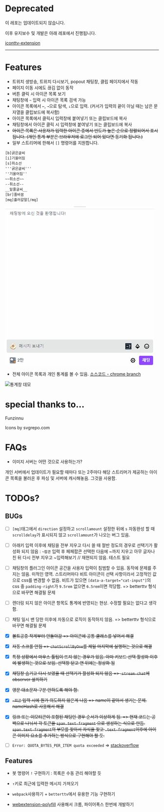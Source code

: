 # Deprecated

이 레포는 업데이트되지 않습니다.

이후 유지보수 및 개발은 아래 레포에서 진행됩니다.

[iconttv-extension](https://github.com/iconttv/iconttv-extension)

---

# Features

- 트위치 생방송, 트위치 다시보기, popout 채팅창, 클립 페이지에서 작동
- 페이지 이동 시에도 끊김 없이 동작
- 버튼 클릭 시 아이콘 목록 보기
- 채팅창에 `~` 입력 시 아이콘 목록 검색 가능
- 아이콘 목록에서 `←`, `→`으로 탐색, `↓`으로 입력. (커서가 입력의 끝이 아닐 때는 남은 문자열을 클립보드에 복사함) 
- 아이콘 목록에서 클릭시 입력창에 붙여넣기 또는 클립보드에 복사
- 채팅창에서 아이콘 클릭 시 입력창에 붙여넣기 또는 클립보드에 복사
- ~~아이콘 목록은 사용자가 입력한 아이콘 중에서 빈도가 높은 순으로 정렬되어서 표시됩니다. (개인 통계 부분은 브라우저에 로그인 되어 있다면 동기화 됩니다.)~~
- 일부 스트리머에 한해서 `[]` 명령어를 지원합니다. 
```
[b]굵은글씨
[i]기울어짐
[s]취소선
'''굵은글씨'''
''기울어짐''
~~취소선~~
--취소선--
__밑줄글씨__
[br]줄바꿈
[mq]흘러갈말[/mq]
```



![채팅창 데모](./no_extension/demo_chat.gif)

- 전체 아이콘 목록과 개인 통계를 볼 수 있음. [소스코드 - chrome branch](https://github.com/k123s456h/twitch-icon-frontend) 

![통계창 데모](./no_extension/demo_frontend.gif)

# special thanks to...

Funzinnu

Icons by svgrepo.com

# FAQs

- 이미지 서버는 어떤 것으로 사용하는가?

개인 서버에서 업데이트가 필요할 때마다 또는 2주마다 해당 스트리머가 제공하는 아이콘 목록을 불러온 후 파싱 및 서버에 캐시해놓음. 그것을 사용함.

# TODOs?

## BUGs
- [ ] `[mq]`태그에서 `direction` 설정하고 `scrollamount` 설정한 뒤에 `s` 자동완성 할 때 `scrolldelay`가 표시되지 않고 `scrollamount`가 나오는 버그 있음.

- [ ] 아래키 입력 이후에 채팅을 전부 지우고 다시 쓸 때 절반 정도의 경우로 선택기가 활성화 되지 않음 : `~팝콘` 입력 후 페페팝콘 선택한 다음에 ~까지 지우고 아무 글자나 친 뒤 다시 전부 지우고 ~입력해보기 // 재현되지 않음. 테스트 필요
- [ ] 채팅창의 플러그인 아이콘 공간을 사용자 입력이 침범할 수 있음. 동작에 문제를 주지는 않음. 미적인 영역. 스트리머마다 비트 아이콘이 선택 사항이라서 고정적인 값으로 css를 변경할 수 없음. 비트가 있으면 `[data-a-target="cat-input"]`의 css 중 `padding-right`가 `9.5rem` 없으면 `6.5rem`이면 적당함. => betterttv 형식으로 바꾸면 해결될 문제
- [ ] 렌더링 되지 않은 아이콘 항목도 통계에 반영되는 현상. 수정할 필요는 없다고 생각함.

- [ ] 채팅 일시 밴 당한 이후에 자동으로 로직이 동작하지 않음. => betterttv 형식으로 바꾸면 해결될 문제


- [x] ~~볼트공중 작게부터 안돌아감 => 아이콘에 공통 클래스를 넣어서 해결~~
- [x] ~~자동 스크롤 안됨 => `chatScrollByOne`를 제일 마지막에 실행하는 것으로 해결~~
- [x] ~~특정 상황에서 마우스 툴팁이 뜨지 않는 경우가 있음. 아마 키보드 선택 활성화 이후에 발생하는 것으로 보임. 선택창 닫고 연 뒤에는 정상화 됨~~
- [x] ~~채팅창 숨기고 다시 보였을 때 선택기가 활성화 되지 않음 => .`stream-chat`에 observer 설치하기~~
- [x] ~~영문 대소문자 구분 안하도록 해야 함.~~
- [x] ~~`~피곤` 입력 시에 뭔가 의도하지 않은게 나옴 => name이 같아서 생기는 문제. nameHash로 사용해서 해결~~
- [x] ~~링크 또는 이모티콘이 포함된 채팅인 경우 순서가 이상하게 됨. => 현재 코드는 공백으로 나눠서 각 토큰을 `span.text-fragment` 으로 생성하는 식으로 만듬. `span.text-fragment`의 부모를 찾아서 자식을 찾고 `.text-fragment`이후에 아이콘 이미지 요소를 추가하는 방식으로 구현해야 할 듯.~~
- [ ] `Error: QUOTA_BYTES_PER_ITEM quota exceeded` => [stackoverflow](https://stackoverflow.com/questions/33015723/unchecked-runtime-lasterror-while-running-storage-set-quota-bytes-per-item-quot)

## Features
- 봇 명령어 `!` 구현하기 : 목록은 수동 관리 해야할 듯

- `↑`키로 최근에 입력한 메시지 가져오기

- `webpack`사용하기 + `betterttv`에서 유용한 기능 구현하기

- [webextension-polyfill](https://www.npmjs.com/package/webextension-polyfill) 사용해서 크롬, 파이어폭스 한번에 개발하기
